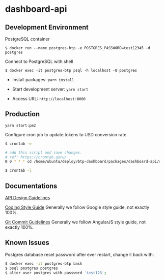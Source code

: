 # dashboard-api

## Development Environment

PostgreSQL container

`$ docker run --name postgres-btp -e POSTGRES_PASSWORD=test12345 -d postgres`

Connect to PostgreSQL with shell

`$ docker exec -it postgres-btp psql -h localhost -U postgres`

- Install packages:
  `yarn install`

- Start development server:
  `yarn start`

- Access URL:
  `http://localhost:8000`

## Production

`yarn start:pm2`

Configure cron job to update tokens to USD conversion rate.

```bash
$ crontab -e

# add this script and save changes.
# ref: https://crontab.guru/
0 0 * * * cd /home/ubuntu/deploy/btp-dashboard/packages/dashboard-api/scripts && COIN_MARKET_CAP_URL=https://pro-api.coinmarketcap.com/v1 COIN_MARKET_CAP_KEY=your_api_key POSTGRES_DB_URL=postgresql://postgres:test123@127.0.0.1:5432/postgres node cmc_conversion.js > cmc_conversion.log

$ crontab -l
```

## Documentations

[API Design Guidelines](./docs/api.md)

[Coding Style Guide](https://google.github.io/styleguide/javascriptguide.xml) Generally we follow Google style guide, not exactly 100%.

[Git Commit Guidelines](https://github.com/angular/angular.js/blob/master/DEVELOPERS.md#commits) Generally we follow AngularJS style guide, not exactly 100%.

## Known Issues

Postgres database reset password after ever restart, change it back with:

```bash
$ docker exec -it postgres-btp bash
$ psql postgres postgres
$ alter user postgres with password 'test123';
```

